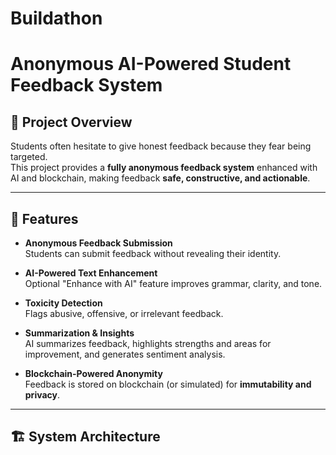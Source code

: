 # Buildathon

# Anonymous AI-Powered Student Feedback System

## 🚀 Project Overview
Students often hesitate to give honest feedback because they fear being targeted.  
This project provides a **fully anonymous feedback system** enhanced with AI and blockchain, making feedback **safe, constructive, and actionable**.

---

## 🎯 Features
- **Anonymous Feedback Submission**  
  Students can submit feedback without revealing their identity.  

- **AI-Powered Text Enhancement**  
  Optional "Enhance with AI" feature improves grammar, clarity, and tone.  

- **Toxicity Detection**  
  Flags abusive, offensive, or irrelevant feedback.  

- **Summarization & Insights**  
  AI summarizes feedback, highlights strengths and areas for improvement, and generates sentiment analysis.  

- **Blockchain-Powered Anonymity**  
  Feedback is stored on blockchain (or simulated) for **immutability and privacy**.

---

## 🏗️ System Architecture